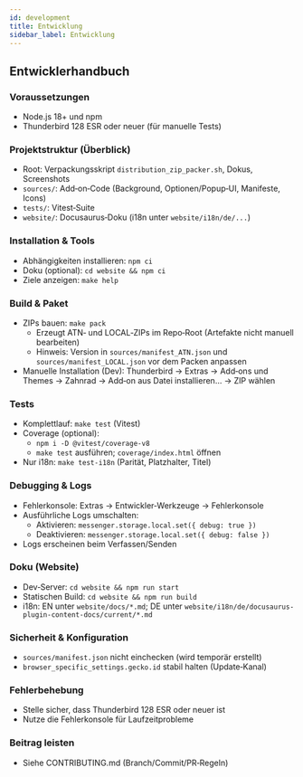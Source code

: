```yaml
---
id: development
title: Entwicklung
sidebar_label: Entwicklung
---
```


## Entwicklerhandbuch

### Voraussetzungen
- Node.js 18+ und npm
- Thunderbird 128 ESR oder neuer (für manuelle Tests)

### Projektstruktur (Überblick)
- Root: Verpackungsskript `distribution_zip_packer.sh`, Dokus, Screenshots
- `sources/`: Add‑on‑Code (Background, Optionen/Popup‑UI, Manifeste, Icons)
- `tests/`: Vitest‑Suite
- `website/`: Docusaurus‑Doku (i18n unter `website/i18n/de/...`)

### Installation & Tools
- Abhängigkeiten installieren: `npm ci`
- Doku (optional): `cd website && npm ci`
- Ziele anzeigen: `make help`

### Build & Paket
- ZIPs bauen: `make pack`
  - Erzeugt ATN‑ und LOCAL‑ZIPs im Repo‑Root (Artefakte nicht manuell bearbeiten)
  - Hinweis: Version in `sources/manifest_ATN.json` und `sources/manifest_LOCAL.json` vor dem Packen anpassen
- Manuelle Installation (Dev): Thunderbird → Extras → Add‑ons und Themes → Zahnrad → Add‑on aus Datei installieren… → ZIP wählen

### Tests
- Komplettlauf: `make test` (Vitest)
- Coverage (optional):
  - `npm i -D @vitest/coverage-v8`
  - `make test` ausführen; `coverage/index.html` öffnen
- Nur i18n: `make test-i18n` (Parität, Platzhalter, Titel)

### Debugging & Logs
- Fehlerkonsole: Extras → Entwickler‑Werkzeuge → Fehlerkonsole
- Ausführliche Logs umschalten:
  - Aktivieren: `messenger.storage.local.set({ debug: true })`
  - Deaktivieren: `messenger.storage.local.set({ debug: false })`
- Logs erscheinen beim Verfassen/Senden

### Doku (Website)
- Dev‑Server: `cd website && npm run start`
- Statischen Build: `cd website && npm run build`
- i18n: EN unter `website/docs/*.md`; DE unter `website/i18n/de/docusaurus-plugin-content-docs/current/*.md`

### Sicherheit & Konfiguration
- `sources/manifest.json` nicht einchecken (wird temporär erstellt)
- `browser_specific_settings.gecko.id` stabil halten (Update‑Kanal)

### Fehlerbehebung
- Stelle sicher, dass Thunderbird 128 ESR oder neuer ist
- Nutze die Fehlerkonsole für Laufzeitprobleme

### Beitrag leisten
- Siehe CONTRIBUTING.md (Branch/Commit/PR‑Regeln)

